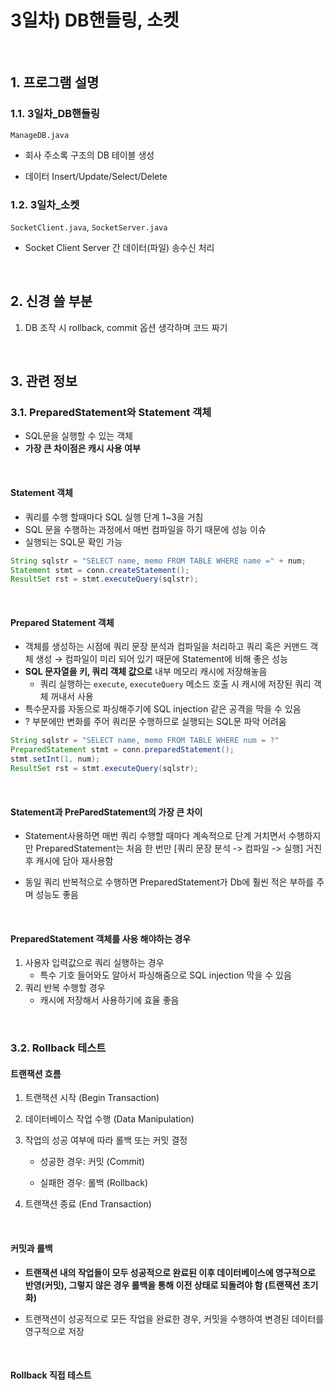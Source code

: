 # 3일차) DB핸들링, 소켓

<br>

## 1. 프로그램 설명

### 1.1. 3일차_DB핸들링

`ManageDB.java`

- 회사 주소록 구조의 DB 테이블 생성

- 데이터 Insert/Update/Select/Delete



### 1.2. 3일차_소켓

`SocketClient.java`, `SocketServer.java`

- Socket Client Server 간 데이터(파일) 송수신 처리



<br>



## 2. 신경 쓸 부분

1. DB 조작 시 rollback, commit 옵션 생각하며 코드 짜기



<br>



## 3. 관련 정보

### 3.1. PreparedStatement와 Statement 객체



- SQL문을 실행할 수 있는 객체
- **가장 큰 차이점은 캐시 사용 여부**



<br>



#### Statement 객체

- 쿼리를 수행 할때마다 SQL 실행 단계 1~3을 거침
- SQL 문을 수행하는 과정에서 매번 컴파일을 하기 때문에 성능 이슈
- 실행되는 SQL문 확인 가능

```java
String sqlstr = "SELECT name, memo FROM TABLE WHERE name =" + num;
Statement stmt = conn.createStatement();
ResultSet rst = stmt.executeQuery(sqlstr);
```



<br>



#### Prepared Statement 객체

- 객체를 생성하는 시점에 쿼리 문장 분석과 컴파일을 처리하고 쿼리 혹은 커맨드 객체 생성 → 컴파일이 미리 되어 있기 때문에 Statement에 비해 좋은 성능
- **SQL 문자열을 키, 쿼리 객체 값으로** 내부 메모리 캐시에 저장해놓음
  - 쿼리 실행하는 `execute`, `executeQuery` 메소드 호출 시 캐시에 저장된 쿼리 객체 꺼내서 사용
- 특수문자를 자동으로 파싱해주기에 SQL injection 같은 공격을 막을 수 있음
- ? 부분에만 변화를 주어 쿼리문 수행하므로 실행되는 SQL문 파악 어려움

```java
String sqlstr = "SELECT name, memo FROM TABLE WHERE num = ?"
PreparedStatement stmt = conn.preparedStatement();
stmt.setInt(1, num);
ResultSet rst = stmt.executeQuery(sqlstr);
```



<br>



#### Statement과 PreParedStatement의 가장 큰 차이

- Statement사용하면 매번 쿼리 수행할 때마다 계속적으로 단계 거치면서 수행하지만 PreparedStatement는 처음 한 번만 [쿼리 문장 분석 -> 컴파일 -> 실행] 거친 후 캐시에 담아 재사용함

- 동일 쿼리 반복적으로 수행하면 PreparedStatement가 Db에 훨씬 적은 부하를 주며 성능도 좋음



<br>



#### PreparedStatement 객체를 사용 해야하는 경우

1. 사용자 입력값으로 쿼리 실행하는 경우
   - 특수 기호 들어와도 알아서 파싱해줌으로 SQL injection 막을 수 있음
2. 쿼리 반복 수행할 경우
   - 캐시에 저장해서 사용하기에 효율 좋음



<br>



### 3.2. Rollback 테스트

#### 트랜잭션 흐름

1. 트랜잭션 시작 (Begin Transaction)

2. 데이터베이스 작업 수행 (Data Manipulation)

3. 작업의 성공 여부에 따라 롤백 또는 커밋 결정
   
   - 성공한 경우: 커밋 (Commit)
   
   - 실패한 경우: 롤백 (Rollback)

4. 트랜잭션 종료 (End Transaction)



<br>



#### 커밋과 롤백

- **트랜잭션 내의 작업들이 모두 성공적으로 완료된 이후 데이터베이스에 영구적으로 반영(커밋), 그렇지 않은 경우 롤백을 통해 이전 상태로 되돌려야 함 (트랜잭션 초기화)**

- 트랜잭션이 성공적으로 모든 작업을 완료한 경우, 커밋을 수행하여 변경된 데이터를 영구적으로 저장



<br>



#### Rollback 직접 테스트


